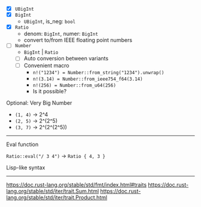 - [X] `UBigInt`
- [X] `BigInt`
  - `UBigInt`, is_neg: `bool`
- [X] `Ratio`
  - denom: `BigInt`, numer: `BigInt`
  - convert to/from IEEE floating point numbers
- [ ] `Number`
  - `BigInt` | `Ratio`
  - [ ] Auto conversion between variants
  - [ ] Convenient macro
    - `n!("1234") = Number::from_string("1234").unwrap()`
    - `n!(3.14) = Number::from_ieee754_f64(3.14)`
    - `n!(256) = Number::from_u64(256)`
    - Is it possible?

Optional: Very Big Number
- `(1, 4)` -> 2\^4
- `(2, 5)` -> 2\^(2\^5)
- `(3, 7)` -> 2\^(2\^(2\^5))

---

Eval function

`Ratio::eval("/ 3 4")` -> `Ratio { 4, 3 }`

Lisp-like syntax

---

https://doc.rust-lang.org/stable/std/fmt/index.html#traits
https://doc.rust-lang.org/stable/std/iter/trait.Sum.html
https://doc.rust-lang.org/stable/std/iter/trait.Product.html